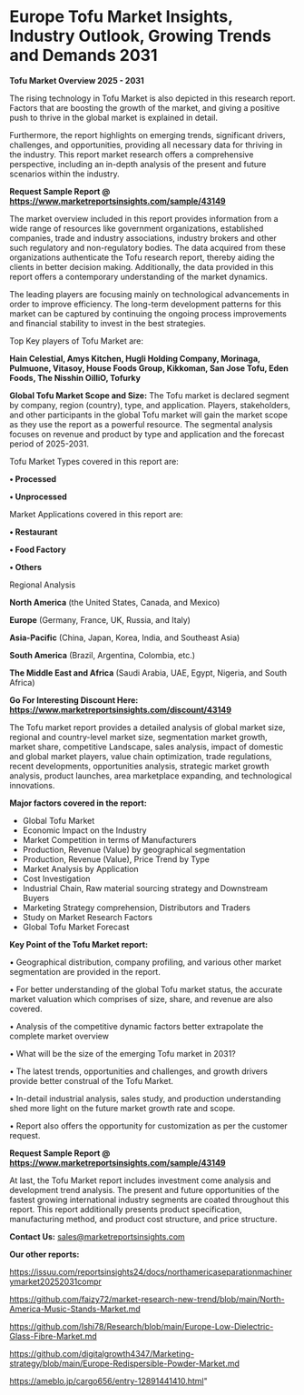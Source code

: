 # Europe Tofu Market Insights, Industry Outlook, Growing Trends and Demands 2031

<Strong> Tofu Market Overview 2025 - 2031</strong>

The rising technology in Tofu Market is also depicted in this research report. Factors that are boosting the growth of the market, and giving a positive push to thrive in the global market is explained in detail.

Furthermore, the report highlights on emerging trends, significant drivers, challenges, and opportunities, providing all necessary data for thriving in the industry. This report market research offers a comprehensive perspective, including an in-depth analysis of the present and future scenarios within the industry.

<strong>Request Sample Report @ <a href=https://www.marketreportsinsights.com/sample/43149>https://www.marketreportsinsights.com/sample/43149</a></strong>

The market overview included in this report provides information from a wide range of resources like government organizations, established companies, trade and industry associations, industry brokers and other such regulatory and non-regulatory bodies. The data acquired from these organizations authenticate the Tofu research report, thereby aiding the clients in better decision making. Additionally, the data provided in this report offers a contemporary understanding of the market dynamics.

The leading players are focusing mainly on technological advancements in order to improve efficiency. The long-term development patterns for this market can be captured by continuing the ongoing process improvements and financial stability to invest in the best strategies.

Top Key players of Tofu Market are:

<strong>Hain Celestial, Amys Kitchen, Hugli Holding Company, Morinaga, Pulmuone, Vitasoy, House Foods Group, Kikkoman, San Jose Tofu, Eden Foods, The Nisshin OilliO, Tofurky</strong>

<strong><b>Global Tofu Market Scope and Size:</b></strong>
The Tofu market is declared segment by company, region (country), type, and application. Players, stakeholders, and other participants in the global Tofu market will gain the market scope as they use the report as a powerful resource. The segmental analysis focuses on revenue and product by type and application and the forecast period of 2025-2031.

Tofu Market Types covered in this report are:

<strong>•  Processed

•  Unprocessed</strong>

Market Applications covered in this report are:

<strong>•  Restaurant

•  Food Factory

•  Others</strong> 

Regional Analysis

<strong>North America</strong> (the United States, Canada, and Mexico)

<strong>Europe</strong> (Germany, France, UK, Russia, and Italy)

<strong>Asia-Pacific</strong> (China, Japan, Korea, India, and Southeast Asia)

<strong>South America</strong> (Brazil, Argentina, Colombia, etc.)

<strong>The Middle East and Africa</strong> (Saudi Arabia, UAE, Egypt, Nigeria, and South Africa)

<strong>Go For Interesting Discount Here: <a href=https://www.marketreportsinsights.com/discount/43149>https://www.marketreportsinsights.com/discount/43149</a></strong>

The Tofu market report provides a detailed analysis of global market size, regional and country-level market size, segmentation market growth, market share, competitive Landscape, sales analysis, impact of domestic and global market players, value chain optimization, trade regulations, recent developments, opportunities analysis, strategic market growth analysis, product launches, area marketplace expanding, and technological innovations.

<strong><b>Major factors covered in the report:</b></strong>
<ul>
  <li>Global Tofu Market </li>
  <li>Economic Impact on the Industry</li>
  <li>Market Competition in terms of Manufacturers</li>
  <li>Production, Revenue (Value) by geographical segmentation</li>
  <li>Production, Revenue (Value), Price Trend by Type</li>
  <li>Market Analysis by Application</li>
  <li>Cost Investigation</li>
  <li>Industrial Chain, Raw material sourcing strategy and Downstream Buyers</li>
  <li>Marketing Strategy comprehension, Distributors and Traders</li>
  <li>Study on Market Research Factors</li>
  <li>Global Tofu Market Forecast</li>
</ul>

<strong><b>Key Point of the Tofu Market report:</b></strong>

• Geographical distribution, company profiling, and various other market segmentation are provided in the report.

• For better understanding of the global Tofu market status, the accurate market valuation which comprises of size, share, and revenue are also covered.

• Analysis of the competitive dynamic factors better extrapolate the complete market overview

• What will be the size of the emerging Tofu market in 2031?

• The latest trends, opportunities and challenges, and growth drivers provide better construal of the Tofu Market.

• In-detail industrial analysis, sales study, and production understanding shed more light on the future market growth rate and scope.

• Report also offers the opportunity for customization as per the customer request.

<strong>Request Sample Report @ <a href=https://www.marketreportsinsights.com/sample/43149>https://www.marketreportsinsights.com/sample/43149</a></strong>

At last, the Tofu Market report includes investment come analysis and development trend analysis. The present and future opportunities of the fastest growing international industry segments are coated throughout this report. This report additionally presents product specification, manufacturing method, and product cost structure, and price structure.

<strong>Contact Us:</strong>
sales@marketreportsinsights.com

<strong>Our other reports:</strong>

<a href=https://issuu.com/reportsinsights24/docs/northamericaseparationmachinerymarket20252031compr>https://issuu.com/reportsinsights24/docs/northamericaseparationmachinerymarket20252031compr</a>

<a href=https://github.com/faizy72/market-research-new-trend/blob/main/North-America-Music-Stands-Market.md>https://github.com/faizy72/market-research-new-trend/blob/main/North-America-Music-Stands-Market.md</a>

<a href=https://github.com/Ishi78/Research/blob/main/Europe-Low-Dielectric-Glass-Fibre-Market.md>https://github.com/Ishi78/Research/blob/main/Europe-Low-Dielectric-Glass-Fibre-Market.md</a>

<a href=https://github.com/digitalgrowth4347/Marketing-strategy/blob/main/Europe-Redispersible-Powder-Market.md>https://github.com/digitalgrowth4347/Marketing-strategy/blob/main/Europe-Redispersible-Powder-Market.md</a>

<a href=https://ameblo.jp/cargo656/entry-12891441410.html>https://ameblo.jp/cargo656/entry-12891441410.html</a>"
